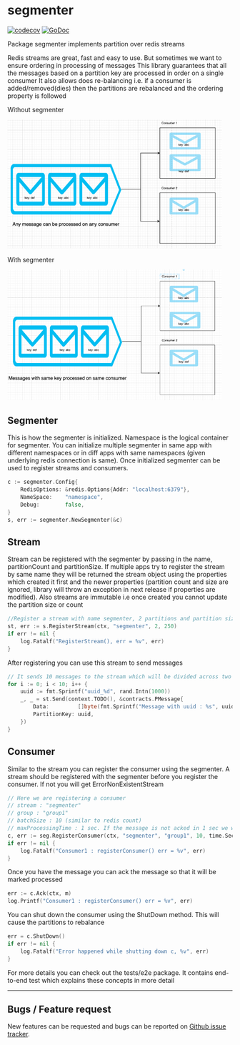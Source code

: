 
# segmenter

[![codecov](https://codecov.io/gh/hextechpal/segmenter/branch/master/graph/badge.svg)](https://codecov.io/gh/hextechpal/segmenter)
[![GoDoc](https://img.shields.io/badge/pkg.go.dev-doc-blue)](http://pkg.go.dev/github.com/hextechpal/segmenter)

Package segmenter implements partition over redis streams

Redis streams are great, fast and easy to use. But sometimes we want to ensure ordering in processing of messages
This library guarantees that all the messages based on a partition key are processed in order on a single consumer
It also allows does re-balancing i.e. if a consumer is added/removed(dies) then the partitions are rebalanced
and the ordering property is followed
 
Without segmenter


<img src="docs/no_segmenter.png" width="480"/>

With segmenter


<img src="docs/with_segmenter.png" width="480"/>


## Segmenter

This is how the segmenter is initialized. Namespace is the logical container for segmenter.
You can initialize multiple segmenter in same app with different namespaces or in diff apps with same namespaces
(given underlying redis connection is same). Once initialized segmenter can be used to register streams and consumers.

```go
c := segmenter.Config{
	RedisOptions: &redis.Options{Addr: "localhost:6379"},
	NameSpace:    "namespace",
	Debug:        false,
}
s, err := segmenter.NewSegmenter(&c)
```

## Stream

Stream can be registered with the segmenter by passing in the name, partitionCount and partitionSize.
If multiple apps try to register the stream by same name they will be returned the stream object using the properties
which created it first and the newer properties (partition count and size are ignored, library will throw an exception
in next release if properties are modified).
Also streams are immutable i.e once created you cannot update the partition size or count

```go
//Register a stream with name segmenter, 2 partitions and partition size 150
st, err := s.RegisterStream(ctx, "segmenter", 2, 250)
if err != nil {
	log.Fatalf("RegisterStream(), err = %v", err)
}
```

After registering you can use this stream to send messages

```go
// It sends 10 messages to the stream which will be divided across two partitions of the stream
for i := 0; i < 10; i++ {
	uuid := fmt.Sprintf("uuid_%d", rand.Intn(1000))
	_, _ = st.Send(context.TODO(), &contracts.PMessage{
		Data:         []byte(fmt.Sprintf("Message with uuid : %s", uuid)),
		PartitionKey: uuid,
	})
}
```

## Consumer

Similar to the stream you can register the consumer using the segmenter. A stream should be registered with the
segmenter before you register the consumer. If not you will get ErrorNonExistentStream

```go
// Here we are registering a consumer
// stream : "segmenter"
// group : "group1"
// batchSize : 10 (similar to redis count)
// maxProcessingTime : 1 sec. If the message is not acked in 1 sec we will ry to redeliver it
c, err := seg.RegisterConsumer(ctx, "segmenter", "group1", 10, time.Second)
if err != nil {
	log.Fatalf("Consumer1 : registerConsumer() err = %v", err)
}
```

Once you have the message you can ack the message so that it will be marked processed

```go
err := c.Ack(ctx, m)
log.Printf("Consumer1 : registerConsumer() err = %v", err)
```

You can shut down the consumer using the ShutDown method. This will cause the partitions to rebalance

```go
err = c.ShutDown()
if err != nil {
	log.Fatalf("Error happened while shutting down c, %v", err)
}
```

For more details you can check out the tests/e2e package. It contains end-to-end test which explains these concepts
in more detail

---
## Bugs / Feature request
New features can be requested and bugs can be reported on [Github issue tracker](https://github.com/hextechpal/segmenter/issues).
